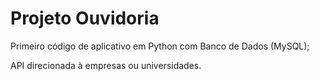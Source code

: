 # Projeto Ouvidoria
 Primeiro código de aplicativo em Python com Banco de Dados (MySQL);
 
 API direcionada à empresas ou universidades.
